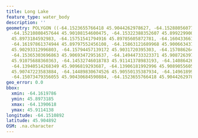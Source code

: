 ```yaml
---
title: Long Lake
feature_type: water_body
description: ''
geometry: POLYGON ((-64.1523655766418 45.9044262978627, -64.15288056077254 45.90341094806384,
  -64.15210808457644 45.90108154600475, -64.15322388352607 45.89922990029027, -64.15622795762231
  45.8973184592983, -64.15751541794916 45.89785605872781, -64.16043366135725 45.89755739302107,
  -64.16197861374944 45.89797552456108, -64.15863121689968 45.90066343785356, -64.15914620103041
  45.90293312996803, -64.15794457139172 45.9031720395303, -64.15708626450747 45.90699445269847,
  -64.15365303696863 45.90693472951637, -64.14944733323371 45.90872639701579, -64.14833153428408
  45.91075688360363, -64.14532746018783 45.91141378983193, -64.14086426438753 45.90956248872456,
  -64.13940514268349 45.9096819293687, -64.13906181992996 45.90890556058499, -64.14043511094495
  45.90747223583884, -64.14489830674526 45.90550135387934, -64.14961899461092 45.90400821490067,
  -64.15073479356055 45.90430684590884, -64.1523655766418 45.9044262978627))
geo_error: 0.0
bbox:
  xmin: -64.1619786
  ymin: 45.8973185
  xmax: -64.1390618
  ymax: 45.9114138
longitude: -64.1510892
latitude: 45.904892
OSM: .na.character
---
```

